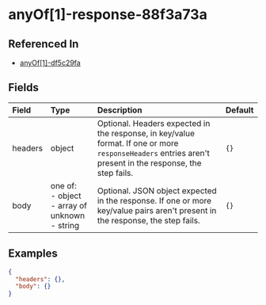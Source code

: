 
# anyOf[1]-response-88f3a73a



## Referenced In

- [anyOf[1]-df5c29fa](/docs/references/schemas/anyof-1--df5c29fa)

## Fields

Field | Type | Description | Default
:-- | :-- | :-- | :--
headers | object | Optional. Headers expected in the response, in key/value format. If one or more `responseHeaders` entries aren't present in the response, the step fails. | ``{}``
body | one of:<br/>- object<br/>- array of unknown<br/>- string | Optional. JSON object expected in the response. If one or more key/value pairs aren't present in the response, the step fails. | ``{}``

## Examples

```json
{
  "headers": {},
  "body": {}
}
```
